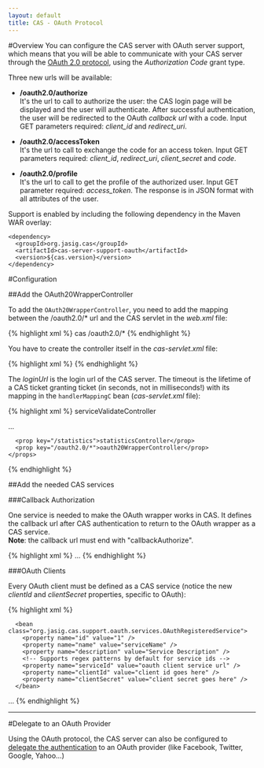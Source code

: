 ```yaml
---
layout: default
title: CAS - OAuth Protocol
---
```


#Overview
You can configure the CAS server with OAuth server support, which means that you will be able to communicate with your CAS server through the [OAuth 2.0 protocol](http://oauth.net/2/), using the *Authorization Code* grant type.

Three new urls will be available:

* **/oauth2.0/authorize**  
It's the url to call to authorize the user: the CAS login page will be displayed and the user will authenticate. After successful authentication, the user will be redirected to the OAuth *callback url* with a code. Input GET parameters required: *client_id* and *redirect_uri*.

* **/oauth2.0/accessToken**  
It's the url to call to exchange the code for an access token. Input GET parameters required: *client_id*, *redirect_uri*, *client_secret* and *code*.

* **/oauth2.0/profile**  
It's the url to call to get the profile of the authorized user. Input GET parameter required: *access_token*. The response is in JSON format with all attributes of the user.

Support is enabled by including the following dependency in the Maven WAR overlay:

    <dependency>
      <groupId>org.jasig.cas</groupId>
      <artifactId>cas-server-support-oauth</artifactId>
      <version>${cas.version}</version>
    </dependency>



#Configuration


##Add the OAuth20WrapperController

To add the `OAuth20WrapperController`, you need to add the mapping between the /oauth2.0/* url and the CAS servlet in the *web.xml* file:

{% highlight xml %}
<servlet-mapping>
  <servlet-name>cas</servlet-name>
  <url-pattern>/oauth2.0/*</url-pattern>
</servlet-mapping>
{% endhighlight %}

You have to create the controller itself in the *cas-servlet.xml* file:

{% highlight xml %}
<bean
  id="oauth20WrapperController"
  class="org.jasig.cas.support.oauth.web.OAuth20WrapperController"
  p:loginUrl="http://mycasserverwithoauthwrapper/login"
  p:servicesManager-ref="servicesManager"
  p:ticketRegistry-ref="ticketRegistry"
  p:timeout="7200" />
{% endhighlight %}

The *loginUrl* is the login url of the CAS server. The timeout is the lifetime of a CAS ticket granting ticket (in seconds, not in milliseconds!) with its mapping in the `handlerMappingC` bean (*cas-servlet.xml* file):

{% highlight xml %}
<bean id="handlerMappingC" class="org.springframework.web.servlet.handler.SimpleUrlHandlerMapping">
  <property name="mappings">
    <props>
      <prop key="/serviceValidate">serviceValidateController</prop>
 
   ...
 
      <prop key="/statistics">statisticsController</prop>
      <prop key="/oauth2.0/*">oauth20WrapperController</prop>
    </props>
  </property>
  <property name="alwaysUseFullPath" value="true" />
</bean>
{% endhighlight %}


##Add the needed CAS services


###Callback Authorization

One service is needed to make the OAuth wrapper works in CAS. It defines the callback url after CAS authentication to return to the OAuth wrapper as a CAS service.  
**Note**: the callback url must end with "callbackAuthorize".

{% highlight xml %}
<bean id="serviceRegistryDao" class="org.jasig.cas.services.InMemoryServiceRegistryDaoImpl">
  <property name="registeredServices">
    <list>
      <!-- A dedicated component to recognize OAuth Callback Authorization requests -->
      <bean class="org.jasig.cas.support.oauth.services.OAuthCallbackAuthorizeService">
        <property name="id" value="0" />
        <property name="name" value="HTTP" />
        <property name="description" value="oauth wrapper callback url" />
        <!-- By default, only support regex patterns if/when needed -->
        <property name="serviceId" value="${server.prefix}/oauth2.0/callbackAuthorize" />
      </bean>
...
{% endhighlight %}


###OAuth Clients

Every OAuth client must be defined as a CAS service (notice the new *clientId* and *clientSecret* properties, specific to OAuth):

{% highlight xml %}
<bean id="serviceRegistryDao" class="org.jasig.cas.services.InMemoryServiceRegistryDaoImpl">
  <property name="registeredServices">
    <list>
       
      <bean class="org.jasig.cas.support.oauth.services.OAuthRegisteredService">
        <property name="id" value="1" />
        <property name="name" value="serviceName" />
        <property name="description" value="Service Description" />
        <!-- Supports regex patterns by default for service ids -->
        <property name="serviceId" value="oauth client service url" />
        <property name="clientId" value="client id goes here" />
        <property name="clientSecret" value="client secret goes here" />
      </bean>
...
{% endhighlight %}

***


#Delegate to an OAuth Provider

Using the OAuth protocol, the CAS server can also be configured to [delegate the authentication](../integration/Delegate-Authentication.html) to an OAuth provider (like Facebook, Twitter, Google, Yahoo...)

